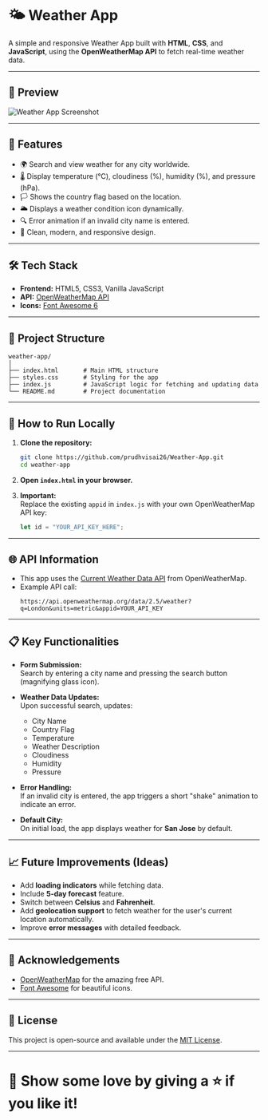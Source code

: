 # 🌤️ Weather App

A simple and responsive Weather App built with **HTML**, **CSS**, and **JavaScript**, using the **OpenWeatherMap API** to fetch real-time weather data.

---

## 📸 Preview

<!-- Add a screenshot link if available -->
![Weather App Screenshot](#)

---

## 🚀 Features

- 🌍 Search and view weather for any city worldwide.
- 🌡️ Display temperature (°C), cloudiness (%), humidity (%), and pressure (hPa).
- 🏳️ Shows the country flag based on the location.
- 🌥️ Displays a weather condition icon dynamically.
- 🔍 Error animation if an invalid city name is entered.
- 🎨 Clean, modern, and responsive design.

---

## 🛠️ Tech Stack

- **Frontend:** HTML5, CSS3, Vanilla JavaScript
- **API:** [OpenWeatherMap API](https://openweathermap.org/api)
- **Icons:** [Font Awesome 6](https://fontawesome.com/)

---

## 📂 Project Structure

```
weather-app/
│
├── index.html       # Main HTML structure
├── styles.css       # Styling for the app
├── index.js         # JavaScript logic for fetching and updating data
└── README.md        # Project documentation
```

---

## 🔧 How to Run Locally

1. **Clone the repository:**
   ```bash
   git clone https://github.com/prudhvisai26/Weather-App.git
   cd weather-app
   ```

2. **Open `index.html` in your browser.**

3. **Important:**  
   Replace the existing `appid` in `index.js` with your own OpenWeatherMap API key:
   ```javascript
   let id = "YOUR_API_KEY_HERE";
   ```

---

## 🌐 API Information

- This app uses the [Current Weather Data API](https://openweathermap.org/current) from OpenWeatherMap.
- Example API call:
  ```
  https://api.openweathermap.org/data/2.5/weather?q=London&units=metric&appid=YOUR_API_KEY
  ```

---

## 📋 Key Functionalities

- **Form Submission:**  
  Search by entering a city name and pressing the search button (magnifying glass icon).
  
- **Weather Data Updates:**  
  Upon successful search, updates:
  - City Name
  - Country Flag
  - Temperature
  - Weather Description
  - Cloudiness
  - Humidity
  - Pressure

- **Error Handling:**  
  If an invalid city is entered, the app triggers a short "shake" animation to indicate an error.

- **Default City:**  
  On initial load, the app displays weather for **San Jose** by default.

---

## 📈 Future Improvements (Ideas)

- Add **loading indicators** while fetching data.
- Include **5-day forecast** feature.
- Switch between **Celsius** and **Fahrenheit**.
- Add **geolocation support** to fetch weather for the user's current location automatically.
- Improve **error messages** with detailed feedback.

---

## 🙌 Acknowledgements

- [OpenWeatherMap](https://openweathermap.org/) for the amazing free API.
- [Font Awesome](https://fontawesome.com/) for beautiful icons.

---

## 📜 License

This project is open-source and available under the [MIT License](LICENSE).

---

# 🌟 Show some love by giving a ⭐ if you like it!
